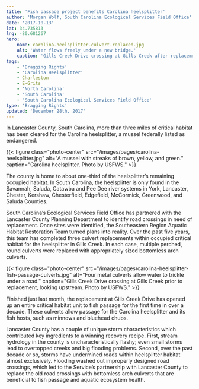 ```yaml
---
title: 'Fish passage project benefits Carolina heelsplitter'
author: 'Morgan Wolf, South Carolina Ecological Services Field Office'
date: '2017-10-13'
lat: 34.735813
lng: -80.681267
hero:
    name: carolina-heelsplitter-culvert-replaced.jpg
    alt: 'Water flows freely under a new bridge.'
    caption: 'Gills Creek Drive crossing at Gills Creek after replacement  Photo by USFWS.'
tags:
    - 'Bragging Rights'
    - 'Carolina Heelsplitter'
    - Charleston
    - E-Grits
    - 'North Carolina'
    - 'South Carolina'
    - 'South Carolina Ecological Services Field Office'
type: 'Bragging Rights'
updated: 'December 28th, 2017'
---
```


In Lancaster County, South Carolina, more than three miles of critical habitat has been cleared for the Carolina heelsplitter, a mussel federally listed as endangered.

{{< figure class="photo-center" src="/images/pages/carolina-heelsplitter.jpg" alt="A mussel with streaks of brown, yellow, and green." caption="Carolina heelsplitter. Photo by USFWS." >}}

The county is home to about one-third of the heelsplitter’s remaining occupied habitat.  In South Carolina, the heelsplitter is only found in the Savannah, Saluda, Catawba and Pee Dee river systems in York, Lancaster, Chester, Kershaw, Chesterfield, Edgefield, McCormick, Greenwood, and Saluda Counties.

South Carolina’s Ecological Services Field Office has partnered with the Lancaster County Planning Department to identify road crossings in need of replacement.  Once sites were identified, the Southeastern Region Aquatic Habitat Restoration Team turned plans into reality.  Over the past five years, this team has completed three culvert replacements within occupied critical habitat for the heelsplitter in Gills Creek.  In each case, multiple perched, round culverts were replaced with appropriately sized bottomless arch culverts.

{{< figure class="photo-center" src="/images/pages/carolina-heelsplitter-fish-passage-culverts.jpg" alt="Four metal culverts allow water to trickle under a road." caption="Gills Creek Drive crossing at Gills Creek prior to replacement, looking upstream. Photo by USFWS." >}}

Finished just last month, the replacement at Gills Creek Drive has opened up an entire critical habitat unit to fish passage for the first time in over a decade. These culverts allow passage for the Carolina heelsplitter and its fish hosts, such as minnows and bluehead chubs.
  
Lancaster County has a couple of unique storm characteristics which contributed key ingredients to a winning recovery recipe. First, stream hydrology in the county is uncharacteristically flashy; even small storms lead to overtopped creeks and big flooding problems.  Second, over the past decade or so, storms have undermined roads within heelsplitter habitat almost exclusively.  Flooding washed out improperly designed road crossings, which led to the Service’s partnership with Lancaster County to replace the old road crossings with bottomless arch culverts that are beneficial to fish passage and aquatic ecosystem health.
